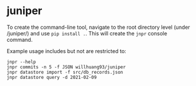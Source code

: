 # juniper
To create the command-line tool, navigate to the root directory level (under /juniper/)
and use `pip install .`. This will create the `jnpr` console command.

Example usage includes but not are restricted to:
```
jnpr --help
jnpr commits -n 5 -f JSON willhuang93/juniper
jnpr datastore import -f src/db_records.json
jnpr datastore query -d 2021-02-09
```

